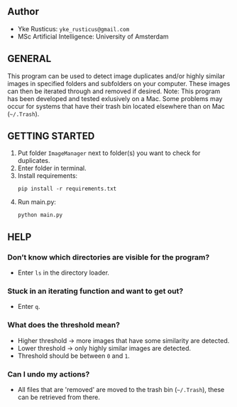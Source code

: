 ## Author
- Yke Rusticus: `yke_rusticus@gmail.com`
- MSc Artificial Intelligence: University of Amsterdam
## GENERAL 

This program can be used to detect image duplicates and/or highly similar 
images in specified folders and subfolders on your computer. These images
can then be iterated through and removed if desired.
Note: This program has been developed and tested exlusively on a Mac. Some
problems may occur for systems that have their trash bin located elsewhere
than on Mac (`~/.Trash`).

## GETTING STARTED

1. Put folder `ImageManager` next to folder(s) you want to check for duplicates.
2. Enter folder in terminal.
3. Install requirements:
    <pre><code>pip install -r requirements.txt</code></pre>
4. Run main.py:
    <pre><code>python main.py</code></pre>

## HELP

### Don’t know which directories are visible for the program?
  - Enter `ls` in the directory loader.

### Stuck in an iterating function and want to get out?
  - Enter `q`.

### What does the threshold mean?
  - Higher threshold -> more images that have some similarity are detected.
  - Lower threshold -> only highly similar images are detected.
  - Threshold should be between `0` and `1`.

### Can I undo my actions?
  - All files that are 'removed' are moved to the trash bin (`~/.Trash`),
    these can be retrieved from there.